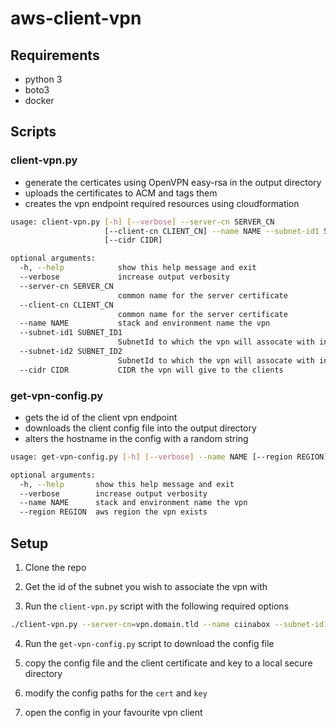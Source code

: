 # aws-client-vpn

## Requirements

- python 3
- boto3
- docker

## Scripts

### client-vpn.py

- generate the certicates using OpenVPN easy-rsa in the output directory
- uploads the certificates to ACM and tags them
- creates the vpn endpoint required resources using cloudformation

```bash
usage: client-vpn.py [-h] [--verbose] --server-cn SERVER_CN
                     [--client-cn CLIENT_CN] --name NAME --subnet-id1 SUBNET_ID1 --subnet-id2 SUBNET_ID2
                     [--cidr CIDR]

optional arguments:
  -h, --help            show this help message and exit
  --verbose             increase output verbosity
  --server-cn SERVER_CN
                        common name for the server certificate
  --client-cn CLIENT_CN
                        common name for the server certificate
  --name NAME           stack and environment name the vpn
  --subnet-id1 SUBNET_ID1
                        SubnetId to which the vpn will assocate with in AZ1
  --subnet-id2 SUBNET_ID2
                        SubnetId to which the vpn will assocate with in AZ2
  --cidr CIDR           CIDR the vpn will give to the clients
```

### get-vpn-config.py

- gets the id of the client vpn endpoint
- downloads the client config file into the output directory
- alters the hostname in the config with a random string

```bash
usage: get-vpn-config.py [-h] [--verbose] --name NAME [--region REGION]

optional arguments:
  -h, --help       show this help message and exit
  --verbose        increase output verbosity
  --name NAME      stack and environment name the vpn
  --region REGION  aws region the vpn exists
```

## Setup

1. Clone the repo

2. Get the id of the subnet you wish to associate the vpn with

3. Run the `client-vpn.py` script with the following required options

  ```bash
  ./client-vpn.py --server-cn=vpn.domain.tld --name ciinabox --subnet-id1 ${SubnetId1} --subnet-id2 ${SubnetId2}
  ```

4. Run the `get-vpn-config.py` script to download the config file

5. copy the config file and the client certificate and key to a local secure directory

6. modify the config paths for the `cert` and `key`

7. open the config in your favourite vpn client
